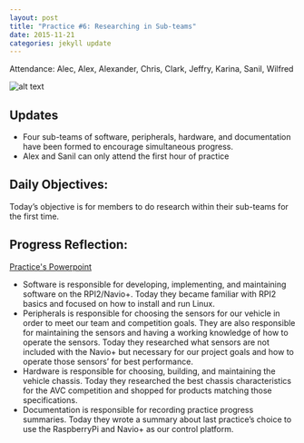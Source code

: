 ```yaml
---
layout: post
title: "Practice #6: Researching in Sub-teams"
date: 2015-11-21
categories: jekyll update
---
```


Attendance: Alec, Alex, Alexander, Chris, Clark, Jeffry, Karina, Sanil, Wilfred

![alt
text](https://lh4.googleusercontent.com/DREIyzDLUGQlVFjPqIFhKgrpvNrglJReT28K2RpRRvqhKWD7kQFnfLGYnlaU4m-WfomY1g=w1816-h851
"Logo Title Text 1")


## Updates
* Four sub-teams of software, peripherals, hardware, and documentation have been
  formed to encourage simultaneous progress.
* Alex and Sanil can only attend the first hour of practice

## Daily Objectives:

Today’s objective is for members to do research within their sub-teams for the
first time.
   
## Progress Reflection:

[Practice's
Powerpoint](https://docs.google.com/presentation/d/1QEVbT-8vSCu1MQtPuJpR6w2wR8pKAVXYbOOzlO3CAfE/edit#slide=id.gd4127259f_1_6)

* Software is responsible for developing, implementing, and maintaining software
  on the RPI2/Navio+. Today they became familiar with RPI2 basics and focused on
how to install and run Linux.
* Peripherals is responsible for choosing the sensors for our vehicle in order
  to meet our team and competition goals. They are also responsible for
maintaining the sensors and having a working knowledge of how to operate the
sensors. Today they researched what sensors are not included with the Navio+ but
necessary for our project goals and how to operate those sensors’ for best
performance.
* Hardware is responsible for choosing, building, and maintaining the vehicle
  chassis. Today they researched the best chassis characteristics for the AVC
competition and shopped for products matching those specifications.
* Documentation is responsible for recording practice progress summaries. Today
  they wrote a summary about last practice’s choice to use the RaspberryPi and
Navio+ as our control platform.

